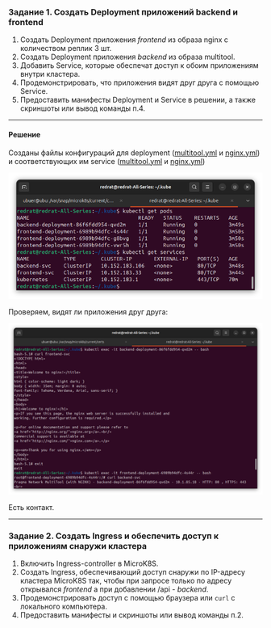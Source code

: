 
### Задание 1. Создать Deployment приложений backend и frontend

1. Создать Deployment приложения _frontend_ из образа nginx с количеством реплик 3 шт.
2. Создать Deployment приложения _backend_ из образа multitool. 
3. Добавить Service, которые обеспечат доступ к обоим приложениям внутри кластера. 
4. Продемонстрировать, что приложения видят друг друга с помощью Service.
5. Предоставить манифесты Deployment и Service в решении, а также скриншоты или вывод команды п.4.

---

#### Решение

Созданы файлы конфигураций для deployment ([multitool.yml](k8s/deployment/multitool.yml) и [nginx.yml](k8s/deployment/nginx.yml)) и соответствующих им serviсe ([multitool.yml](k8s/service/multitool.yml) и [nginx.yml](k8s/service/nginx.yml))

![alt text](img/1.1.png)

Проверяем, видят ли приложения друг друга:

![alt text](img/1.2.png)

Есть контакт.

---

### Задание 2. Создать Ingress и обеспечить доступ к приложениям снаружи кластера

1. Включить Ingress-controller в MicroK8S.
2. Создать Ingress, обеспечивающий доступ снаружи по IP-адресу кластера MicroK8S так, чтобы при запросе только по адресу открывался _frontend_ а при добавлении /api - _backend_.
3. Продемонстрировать доступ с помощью браузера или `curl` с локального компьютера.
4. Предоставить манифесты и скриншоты или вывод команды п.2.